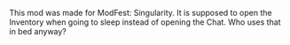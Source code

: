 This mod was made for ModFest: Singularity. It is supposed to open the Inventory when going to sleep instead of opening the Chat. Who uses that in bed anyway?
